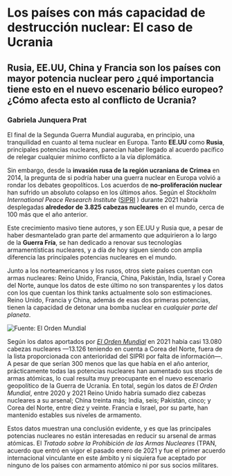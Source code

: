 # Los países con más capacidad de destrucción nuclear: El caso de Ucrania
## Rusia, EE.UU, China y Francia son los países con mayor potencia nuclear pero ¿qué importancia tiene esto en el nuevo escenario bélico europeo? ¿Cómo afecta esto al conflicto de Ucrania?
### Gabriela Junquera Prat

El final de la Segunda Guerra Mundial auguraba, en principio, una tranquilidad en cuanto al tema nuclear en Europa. Tanto **EE.UU** como **Rusia**, principales potencias nucleares, parecían haber llegado al acuerdo pacífico de relegar cualquier mínimo conflicto a la vía diplomática. 

Sin embargo, desde la **invasión rusa de la región ucraniana de Crimea** en 2014, la pregunta de si podría haber una guerra nuclear en Europa volvió a rondar los debates geopolíticos. Los acuerdos de **no-proliferación nuclear** han sufrido un absoluto colapso en los últimos años. Según el *Stockholm International Peace Research Institute* ([SIPRI]( https://sipri.org/media/press-release/2021/global-nuclear-arsenals-grow-states-continue-modernize-new-sipri-yearbook-out-now) ) durante 2021 habría desplegadas **alrededor de 3.825 cabezas nucleares** en el mundo, cerca de 100 más que el año anterior.

Este crecimiento masivo tiene autores, y son EE.UU y Rusia que, a pesar de haber desmantelado gran parte del armamento que adquirieron a lo largo de la **Guerra Fría**, se han dedicado a renovar sus tecnologías armamentísticas nucleares, y a día de hoy siguen siendo con amplia diferencia las principales potencias nucleares en el mundo. 

Junto a los norteamericanos y los rusos, otros siete países cuentan con armas nucleares: Reino Unido, Francia, China, Pakistán, India, Israel y Corea del Norte, aunque los datos de este último no son transparentes y los datos con los que cuentan los think tanks actualmente solo son estimaciones. Reino Unido, Francia y China, además de esas dos primeras potencias, tienen la capacidad de detonar una bomba nuclear en *cualquier parte del planeta*. 

![Fuente: El Orden Mundial](https://elordenmundial.com/wp-content/webp-express/webp-images/doc-root/wp-content/uploads/2022/03/Armas-nucleares-mundo.png)

Según los datos aportados por *[El Orden Mundial]( https://elordenmundial.com/mapas-y-graficos/armas-nucleares-mundo/)* en 2021 había casi 13.080 cabezas nucleares —13.126 teniendo en cuenta a Corea del Norte, fuera de la lista proporcionada con anterioridad del SIPRI por falta de información—. A pesar de que serían 300 menos que las que había en el año anterior, prácticamente todas las potencias nucleares han aumentado sus stocks de armas atómicas, lo cual resulta muy preocupante en el nuevo escenario geopolítico de la Guerra de Ucrania. 
En total, según los datos de *El Orden Mundial*, entre 2020 y 2021 Reino Unido habría sumado diez cabezas nucleares a su arsenal; China treinta más; India, seis; Pakistán, cinco; y Corea del Norte, entre diez y veinte. Francia e Israel, por su parte, han mantenido estables sus niveles de armamento.

Estos datos muestran una conclusión evidente, y es que las principales potencias nucleares no están interesadas en reducir su arsenal de armas atómicas. El *Tratado sobre la Prohibición de las Armas Nucleares* (TPAN, acuerdo que entró en vigor el pasado enero de 2021 y fue el primer acuerdo internacional vinculante en este ámbito y ni siquiera fue aceptado por ninguno de los países con armamento atómico ni por sus socios militares. 
